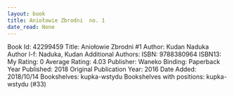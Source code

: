 ```yaml
---
layout: book
title: Aniołowie Zbrodni  no. 1
date_read: None
---
```


Book Id: 42299459
Title: Aniołowie Zbrodni #1
Author: Kudan Naduka
Author l-f: Naduka, Kudan
Additional Authors: 
ISBN: 9788380964
ISBN13: 
My Rating: 0
Average Rating: 4.03
Publisher: Waneko
Binding: Paperback
Year Published: 2018
Original Publication Year: 2016
Date Added: 2018/10/14
Bookshelves: kupka-wstydu
Bookshelves with positions: kupka-wstydu (#33)

